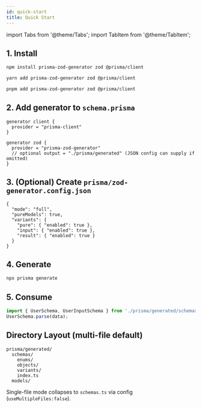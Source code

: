 ```yaml
---
id: quick-start
title: Quick Start
---
```


import Tabs from '@theme/Tabs';
import TabItem from '@theme/TabItem';

## 1. Install

<Tabs>
<TabItem value="npm" label="npm">

```bash
npm install prisma-zod-generator zod @prisma/client
```
</TabItem>
<TabItem value="yarn" label="yarn">

```bash
yarn add prisma-zod-generator zod @prisma/client
```
</TabItem>
<TabItem value="pnpm" label="pnpm">

```bash
pnpm add prisma-zod-generator zod @prisma/client
```
</TabItem>
</Tabs>

## 2. Add generator to `schema.prisma`

```prisma
generator client {
  provider = "prisma-client"
}

generator zod {
  provider = "prisma-zod-generator"
  // optional output = "./prisma/generated" (JSON config can supply if omitted)
}
```

## 3. (Optional) Create `prisma/zod-generator.config.json`

```jsonc
{
  "mode": "full",
  "pureModels": true,
  "variants": {
    "pure": { "enabled": true },
    "input": { "enabled": true },
    "result": { "enabled": true }
  }
}
```

## 4. Generate

```bash
npx prisma generate
```

## 5. Consume

```ts
import { UserSchema, UserInputSchema } from './prisma/generated/schemas';
UserSchema.parse(data);
```

## Directory Layout (multi-file default)

```
prisma/generated/
  schemas/
    enums/
    objects/
    variants/
    index.ts
  models/
```

Single-file mode collapses to `schemas.ts` via config (`useMultipleFiles:false`).

